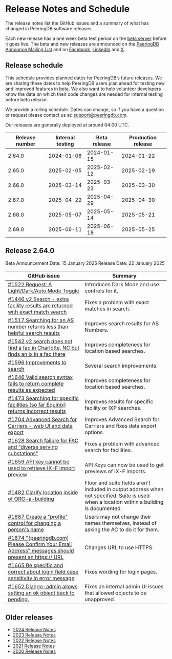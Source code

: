 # Release Notes and Schedule

The release notes list the GitHub issues and a summary of what has changed in PeeringDB software releases.

Each new release has a one week beta test period on the [beta server](https://beta.peeringdb.com/) before it goes live.  The beta and new releases are announced on the [PeeringDB Announce Mailing List](https://lists.peeringdb.com/cgi-bin/mailman/listinfo/pdb-announce) and on [Facebook](https://www.facebook.com/peeringdb), [LinkedIn](https://www.linkedin.com/company/peeringdb) and [X](https://twitter.com/PeeringDB).

## Release schedule

This schedule provides planned dates for PeeringDB’s future releases. We are sharing these dates to help PeeringDB users plan ahead for testing new and improved features in beta. We also want to help volunteer developers know the date on which their code changes are needed for internal testing before beta release.

We provide a rolling schedule. Dates can change, so if you have a question or request please contact us at: [support@peeringdb.com](mailto:support@peeringdb.com).

Our releases are generally deployed at around 04:00 UTC.

| **Release number** | **Internal testing** | **Beta release** | **Production release** |
| -------------- | ---------------- | ------------ | ------------------ |
| 2.64.0 | 2024-01-08 | 2024-01-15 | 2024-01-22 |
| 2.65.0 | 2025-02-05 | 2025-02-12 | 2025-02-19 |
| 2.66.0 | 2025-03-14 | 2025-03-23 | 2025-03-30 |
| 2.67.0 | 2025-04-22 | 2025-04-29 | 2025-04-30 |
| 2.68.0 | 2025-05-07 | 2025-05-14 | 2025-05-21 |
| 2.69.0 | 2025-06-11 | 2025-06-18 | 2025-05-25 |

## Release 2.64.0

Beta Announcement Date: 15 January 2025
Release Date: 22 January 2025

| **GitHub issue** | **Summary** |
| ----------------- | ----------- |
| [#1522 Request: A Light/Dark/Auto Mode Toggle](https://github.com/peeringdb/peeringdb/issues/1522) | Introduces Dark Mode and use controls for it.|
| [#1446 v2 Search - extra facility results are returned with exact match search](https://github.com/peeringdb/peeringdb/issues/1446) | Fixes a problem with exact matches in search.|
| [#1517 Searching for an AS number returns less than helpful search results](https://github.com/peeringdb/peeringdb/issues/1517) | Improves search results for AS Numbers.|
| [#1542 v2 search does not find a fac in Charlotte, NC but finds an ix in a fac there](https://github.com/peeringdb/peeringdb/issues/1542) | Improves completeness for location based searches.|
| [#1596 Improvements to search](https://github.com/peeringdb/peeringdb/issues/1596) | Several search improvements.|
| [#1646 Valid search syntax fails to return complete results as expected](https://github.com/peeringdb/peeringdb/issues/1646) | Improves completeness for location based searches.|
| [#1473 Searching for specific facilities (so far Equinix) returns incorrect results](https://github.com/peeringdb/peeringdb/issues/1473) | Improves results for specific facility or IXP searches.|
| [#1704 Advanced Search for Carriers - web UI and data export ](https://github.com/peeringdb/peeringdb/issues/1704) | Improves Advanced Search for Carriers and fixes data export options.|
| [#1628 Search failure for FAC and "diverse serving substations"](https://github.com/peeringdb/peeringdb/issues/1628) | Fixes a problem with advanced search for facilities.|
| [#1659 API key cannot be used to retrieve IX-F import preview](https://github.com/peeringdb/peeringdb/issues/1659) | API Keys can now be used to get previews of IX-F imports.|
| [#1482 Clarify location inside of ORG-a-building](https://github.com/peeringdb/peeringdb/issues/1482) | Floor and suite fields aren't included in output address when not specified. Suite is used when a location within a building is documented.|
| [#1687 Create a "profile" control for changing a person's name](https://github.com/peeringdb/peeringdb/issues/1687) | Users may not change their names themselves, instead of asking the AC to do it for them.|
| [#1674 "[peeringdb.com] Please Confirm Your Email Address" messages should present an https:// URL](https://github.com/peeringdb/peeringdb/issues/1674) | Changes URL to use HTTPS.|
| [#1665 Be specific and correct about login field case sensitivity in error message](https://github.com/peeringdb/peeringdb/issues/1665) | Fixes wording for login pages.|
| [#1652 Django-admin allows setting an ok object back to pending.](https://github.com/peeringdb/peeringdb/issues/1652) | Fixes an internal admin UI issues that allowed objects to be unapproved.|

## Older releases

* [2024 Release Notes](/release_notes/release_notes_2024/)
* [2023 Release Notes](/release_notes/release_notes_2023/)
* [2022 Release Notes](/release_notes/release_notes_2022/)
* [2021 Release Notes](/release_notes/release_notes_2021/)
* [2020 Release Notes](/release_notes/release_notes_2020/)
